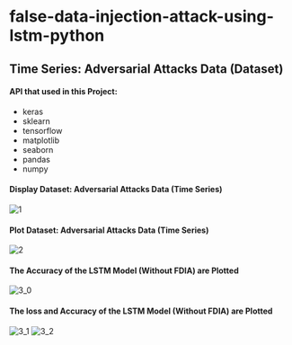 # false-data-injection-attack-using-lstm-python

## Time Series: Adversarial Attacks Data (Dataset)
#### API that used in this Project:
- keras
- sklearn
- tensorflow
- matplotlib
- seaborn
- pandas
- numpy

#### Display Dataset: Adversarial Attacks Data (Time Series)
![1](https://user-images.githubusercontent.com/74346775/195321679-5234f664-f402-4922-85b1-65ec8e94b391.PNG)

#### Plot Dataset: Adversarial Attacks Data (Time Series)
![2](https://user-images.githubusercontent.com/74346775/195321921-4f907706-411b-469f-80cb-1b04014dcbf6.PNG)

#### The Accuracy of the LSTM Model (Without FDIA) are Plotted
![3_0](https://user-images.githubusercontent.com/74346775/195323028-0b02e5cf-c89e-4d62-8d3c-6d601b6e047b.PNG)

#### The loss and Accuracy of the LSTM Model (Without FDIA) are Plotted
![3_1](https://user-images.githubusercontent.com/74346775/195322800-a7eff69b-19ce-44ef-8da9-5f97554bb1c4.PNG)
![3_2](https://user-images.githubusercontent.com/74346775/195322814-8479ff5f-50f8-4e8e-912b-bfcb0e7838f5.PNG)

